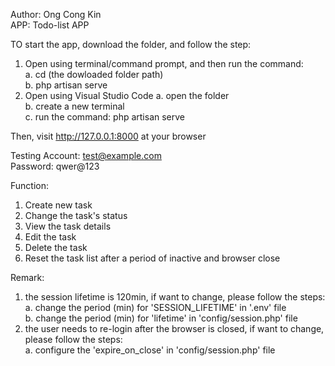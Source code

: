 Author: Ong Cong Kin<br>
APP: Todo-list APP<br>

TO start the app, download the folder, and follow the step:
1. Open using terminal/command prompt, and then run the command:<br>
    a. cd (the dowloaded folder path)<br>
    b. php artisan serve
2. Open using Visual Studio Code
    a. open the folder<br>
    b. create a new terminal<br>
    c. run the command: php artisan serve

Then, visit http://127.0.0.1:8000 at your browser

Testing Account: test@example.com<br>
Password: qwer@123

Function:
1. Create new task
2. Change the task's status
3. View the task details
4. Edit the task
5. Delete the task
6. Reset the task list after a period of inactive and browser close

Remark: 
1. the session lifetime is 120min, if want to change, please follow the steps:<br>
    a. change the period (min) for 'SESSION_LIFETIME' in '.env' file<br>
    b. change the period (min) for 'lifetime' in 'config/session.php' file
2. the user needs to re-login after the browser is closed, if want to change, please follow the steps:<br>
    a. configure the 'expire_on_close' in 'config/session.php' file